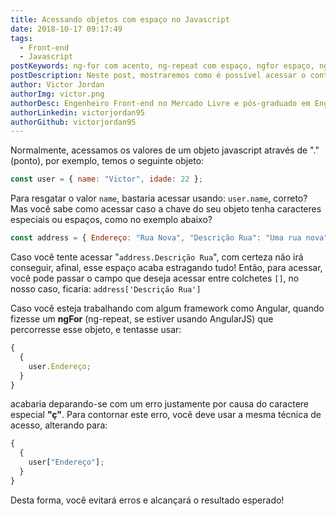 ```yaml
---
title: Acessando objetos com espaço no Javascript
date: 2018-10-17 09:17:49
tags:
  - Front-end
  - Javascript
postKeywords: ng-for com acento, ng-repeat com espaço, ngfor espaço, ng-repeat acento, acessar objeto com espaço javascript, como acessar objetos
postDescription: Neste post, mostraremos como é possível acessar o conteúdo de objetos Javascript de uma forma alternativa.
author: Victor Jordan
authorImg: victor.png
authorDesc: Engenheiro Front-end no Mercado Livre e pós-graduado em Engenharia de Software pela PUC-MG e formado em Banco de Dados pela Fatec, apaixonado por usabilidade, performance e UX!
authorLinkedin: victorjordan95
authorGithub: victorjordan95
---
```


Normalmente, acessamos os valores de um objeto javascript através de "." (ponto), por exemplo, temos o seguinte objeto:

```javascript
const user = { name: "Victor", idade: 22 };
```

Para resgatar o valor `name`, bastaria acessar usando: `user.name`, correto? Mas você sabe como acessar caso a chave do seu objeto tenha caracteres especiais ou espaços, como no exemplo abaixo?

```javascript
const address = { Endereço: "Rua Nova", "Descrição Rua": "Uma rua nova" };
```

<!-- more -->

Caso você tente acessar "`address.Descrição Rua`", com certeza não irá conseguir, afinal, esse espaço acaba estragando tudo! Então, para acessar, você pode passar o campo que deseja acessar entre colchetes `[]`, no nosso caso, ficaria: `address['Descrição Rua']`

Caso você esteja trabalhando com algum framework como Angular, quando fizesse um **ngFor** (ng-repeat, se estiver usando AngularJS) que percorresse esse objeto, e tentasse usar:

```javascript
{
  {
    user.Endereço;
  }
}
```

acabaria deparando-se com um erro justamente por causa do caractere especial **"ç"**. Para contornar este erro, você deve usar a mesma técnica de acesso, alterando para:

```javascript
{
  {
    user["Endereço"];
  }
}
```

Desta forma, você evitará erros e alcançará o resultado esperado!

